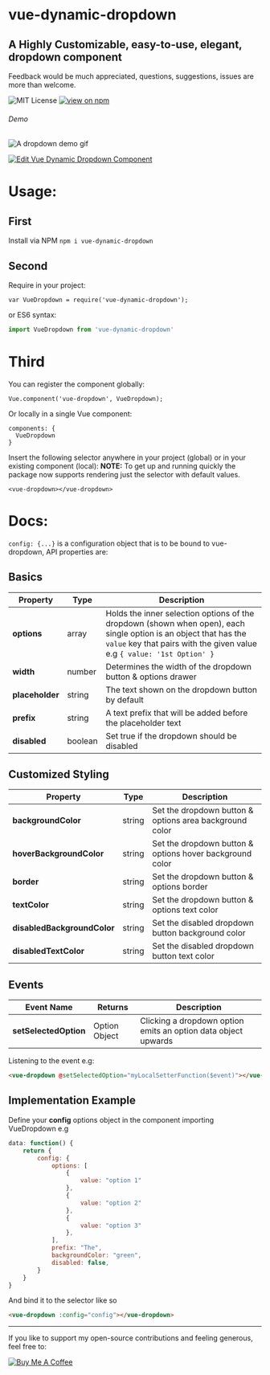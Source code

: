 # vue-dynamic-dropdown
## A Highly Customizable, easy-to-use, elegant, dropdown component

Feedback would be much appreciated, questions, suggestions, issues are more than welcome.

![MIT License](https://badgen.net/badge/license/MIT/blue "MIT License")
[![view on npm](http://img.shields.io/npm/v/vue-dynamic-dropdown.svg?colorB=red)](https://www.npmjs.org/package/vue-dynamic-dropdown)

###### Demo
![A dropdown demo gif](https://media.giphy.com/media/5QLuCj7YGvcAj49MGh/giphy.gif)

[![Edit Vue Dynamic Dropdown Component](https://codesandbox.io/static/img/play-codesandbox.svg)](https://codesandbox.io/s/vue-dynamic-dropdown-component-dm7bf)

# Usage:

## First
Install via NPM ```npm i vue-dynamic-dropdown```

## Second
Require in your project:
```
var VueDropdown = require('vue-dynamic-dropdown');
```
or ES6 syntax:
```js
import VueDropdown from 'vue-dynamic-dropdown'
```

# Third
You can register the component globally:
```
Vue.component('vue-dropdown', VueDropdown);
```
Or locally in a single Vue component:
```
components: {
  VueDropdown
}
```

Insert the following selector anywhere in your project (global) or in your existing component (local):
**NOTE:** To get up and running quickly the package now supports rendering just the selector with default values.
```
<vue-dropdown></vue-dropdown>
```

# Docs:
```config: {...}``` is a configuration object that is to be bound to vue-dropdown, API properties are:

## Basics

| Property | Type  | Description |
| --- | ---  | --- |
| **options** | array | Holds the inner selection options of the dropdown (shown when open), each single option is an object that has the ```value``` key that pairs with the given value e.g ```{ value: '1st Option' }``` |
| **width** | number | Determines the width of the dropdown button & options drawer |
| **placeholder** | string | The text shown on the dropdown button by default |
| **prefix** | string | A text prefix that will be added before the placeholder text |
| **disabled** | boolean | Set true if the dropdown should be disabled |

## Customized Styling

| Property | Type  | Description |
| --- | ---  | --- |
| **backgroundColor** | string | Set the dropdown button & options area background color |
| **hoverBackgroundColor** | string | Set the dropdown button & options hover background color |
| **border** | string | Set the dropdown button & options border |
| **textColor** | string | Set the dropdown button & options text color |
| **disabledBackgroundColor** | string | Set the disabled dropdown button background color |
| **disabledTextColor** | string | Set the disabled dropdown button text color |

## Events
| Event Name | Returns | Description |
| --- | ---  | --- |
| **setSelectedOption** | Option Object | Clicking a dropdown option emits an option data object upwards |

Listening to the event e.g:
```html
<vue-dropdown @setSelectedOption="myLocalSetterFunction($event)"></vue-dropdown>
```

## Implementation Example
Define your **config** options object in the component importing VueDropdown e.g
```js
data: function() {
    return {
        config: {
            options: [
                {
                    value: "option 1"
                },
                {
                    value: "option 2"
                },
                {
                    value: "option 3"
                },
            ],
            prefix: "The",
            backgroundColor: "green", 
            disabled: false,
        }
    }
}
```
And bind it to the selector like so
```html
<vue-dropdown :config="config"></vue-dropdown>

```

---

If you like to support my open-source contributions and feeling generous, feel free to:

<a href="https://www.buymeacoffee.com/agUdP2R" target="_blank"><img src="https://www.buymeacoffee.com/assets/img/custom_images/orange_img.png" alt="Buy Me A Coffee" style="height: auto !important;width: auto !important;" ></a>

